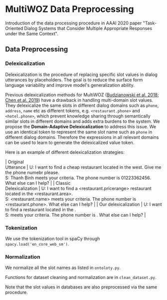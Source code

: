 # MultiWOZ Data Preprocessing
Introduction of the data processing procedure in AAAI 2020 paper "Task-Oriented Dialog Systems that Consider Multiple Appropriate Responses under the Same Context". 


## Data Preprocessing

### Delexicalization
Delexicalization is the procedure of replacing specific slot values in dialog utterances by placeholders. The goal is to reduce the surface form language variability and improve model's generalization ability. 

Previous delexicalization methods for MultiWOZ ([Budzianowski et al. 2018](https://arxiv.org/pdf/1810.00278.pdf); [Chen et al. 2019](https://arxiv.org/pdf/1905.12866.pdf)) have a drawback in handling multi-domain slot values. They delexicalize the same slots in different dialog domains such as `phone`, `address`, `name` etc as different tokens, e.g. `<restaurant.phone>` and `<hotel.phone>`, which prevent knowledge sharing through semantically similar slots in different domains and adds extra burdens to the system. We propose the **Domain-Adaptive Delexicalization** to address this issue. We use an identical token to represent the same slot name such as `phone` in different dialog domains. Therefore the expressions in all relevant domains can be used to learn to generate the delexicalized value token. 

Here is an example of different delexicalization strategies:

| Original <br> Utterance | U: I want to find a cheap restaurant located in the west. Give me the phone numebr please. <br> S: Thanh Binh meets your criteria. The phone number is 01223362456. What else can I help?  |
| Classic <br> Delexicalization | U: I want to find a <restaurant.pricerange> restaurant located in the <restaurant.area>. <br> S: <restaurant.name> meets your criteria. The phone number is <restaurant.phone>. What else can I help?  |
| Our delexicalization | U: I want to find a <pricerange> restaurant located in the <area>. <br> S: <name> meets your criteria. The phone number is <phone>. What else can I help?  |


### Tokenization
We use the tokenization tool in spaCy through `spacy.load('en_core_web_sm')`. 

### Normalization
We normalize all the slot names as listed in `ontoloty.py`. 

Functions for dataset cleaning and normalization are in `clean_dataset.py`.

Note that the slot values in databases are also preprocessed via the same procedure. 
